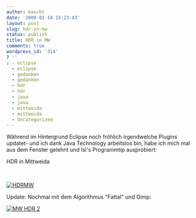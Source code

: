 ```yaml
---
author: bascht
date: '2008-01-14 15:23:43'
layout: post
slug: hdr-in-mw
status: publish
title: HDR in MW
comments: true
wordpress_id: '314'
? ''
: - eclipse
  - eclipse
  - gedanken
  - gedanken
  - hdr
  - hdr
  - java
  - java
  - mittweida
  - mittweida
  - Uncategorized
---
```


Während im Hintergrund Eclipse noch fröhlich irgendwelche Plugins
updatet- und ich dank Java Technology arbeitslos bin, habe ich mich
mal aus dem Fenster gelehnt und Isi's Programmtip ausprobiert:

HDR in Mittweida

 

[![HDRMW](http://www.bascht.com/uploads/2008/01/hdr-mw.jpg)](http://www.bascht.com/uploads/2008/01/hdr-mw.jpg "HDRMW")

Update: Nochmal mit dem Algorithmus "Fattal" und Gimp:

[![MW HDR 2](http://www.bascht.com/uploads/2008/01/mw-hdr2.jpg)](http://www.bascht.com/uploads/2008/01/mw-hdr2.jpg "MW HDR 2")



